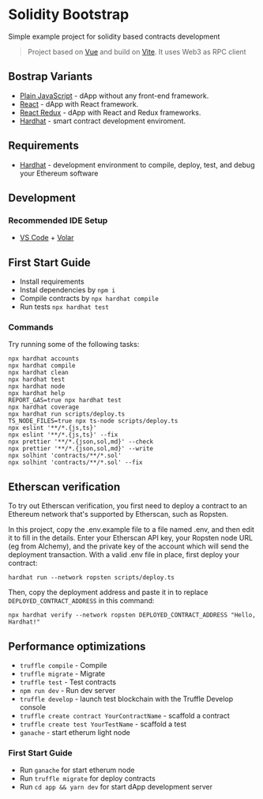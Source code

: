 # Solidity Bootstrap

Simple example project for solidity based contracts development

> Project based on [Vue](https://vuejs.org/) and build on [Vite](https://vitejs.dev/). It uses Web3 as RPC client

## Bostrap Variants

* [Plain JavaScript](https://github.com/LeoVS09/solidity-bootstrap/tree/plain-javascript) - dApp without any front-end framework.
* [React](https://github.com/LeoVS09/solidity-bootstrap/tree/react) - dApp with React framework.
* [React Redux](https://github.com/LeoVS09/solidity-bootstrap/tree/react-redux) - dApp with React and Redux frameworks.
* [Hardhat](https://github.com/LeoVS09/solidity-bootstrap/tree/hardhat) - smart contract development enviroment.

## Requirements

* [Hardhat](https://hardhat.org/getting-started/#installation) - development environment to compile, deploy, test, and debug your Ethereum software

## Development

### Recommended IDE Setup

* [VS Code](https://code.visualstudio.com/) + [Volar](https://marketplace.visualstudio.com/items?itemName=johnsoncodehk.volar)

## First Start Guide

* Install requirements
* Instal dependencies by `npm i`
* Compile contracts by `npx hardhat compile`
* Run tests `npx hardhat test`

### Commands

Try running some of the following tasks:

```shell
npx hardhat accounts
npx hardhat compile
npx hardhat clean
npx hardhat test
npx hardhat node
npx hardhat help
REPORT_GAS=true npx hardhat test
npx hardhat coverage
npx hardhat run scripts/deploy.ts
TS_NODE_FILES=true npx ts-node scripts/deploy.ts
npx eslint '**/*.{js,ts}'
npx eslint '**/*.{js,ts}' --fix
npx prettier '**/*.{json,sol,md}' --check
npx prettier '**/*.{json,sol,md}' --write
npx solhint 'contracts/**/*.sol'
npx solhint 'contracts/**/*.sol' --fix
```

## Etherscan verification

To try out Etherscan verification, you first need to deploy a contract to an Ethereum network that's supported by Etherscan, such as Ropsten.

In this project, copy the .env.example file to a file named .env, and then edit it to fill in the details. Enter your Etherscan API key, your Ropsten node URL (eg from Alchemy), and the private key of the account which will send the deployment transaction. With a valid .env file in place, first deploy your contract:

```shell
hardhat run --network ropsten scripts/deploy.ts
```

Then, copy the deployment address and paste it in to replace `DEPLOYED_CONTRACT_ADDRESS` in this command:

```shell
npx hardhat verify --network ropsten DEPLOYED_CONTRACT_ADDRESS "Hello, Hardhat!"
```

## Performance optimizations

* `truffle compile` - Compile
* `truffle migrate` - Migrate
* `truffle test` - Test contracts
* `npm run dev` - Run dev server
* `truffle develop` - launch test blockchain with the Truffle Develop console
* `truffle create contract YourContractName` - scaffold a contract
* `truffle create test YourTestName` - scaffold a test
* `ganache` - start etherum light node

### First Start Guide

* Run `ganache` for start etherum node
* Run `truffle migrate` for deploy contracts
* Run `cd app && yarn dev` for start dApp development server
